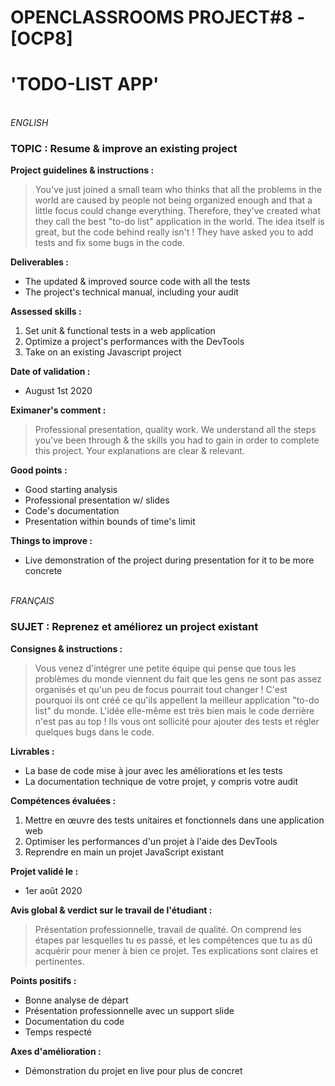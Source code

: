 # OPENCLASSROOMS PROJECT#8 - [OCP8]
# 'TODO-LIST APP'
\
*ENGLISH*
### TOPIC : Resume & improve an existing project
**Project guidelines & instructions :**
>You've just joined a small team who thinks that all the problems in the world are caused by people not being organized enough and that a little focus could change everything. Therefore, they've created what they call the best "to-do list" application in the world. The idea itself is great, but the code behind really isn't ! They have asked you to add tests and fix some bugs in the code.

**Deliverables :**
- The updated & improved source code with all the tests
- The project's technical manual, including your audit

**Assessed skills :**
1. Set unit & functional tests in a web application
2. Optimize a project's performances with the DevTools
3. Take on an existing Javascript project

**Date of validation :**
- August 1st 2020

**Eximaner's comment :**
>Professional presentation, quality work. We understand all the steps you've been through & the skills you had to gain in order to complete this project. Your explanations are clear & relevant.

**Good points :**
- Good starting analysis
- Professional presentation w/ slides
- Code's documentation
- Presentation within bounds of time's limit

**Things to improve :**
- Live demonstration of the project during presentation for it to be more concrete

\
*FRANÇAIS* 
### SUJET : Reprenez et améliorez un project existant
**Consignes & instructions :**
>Vous venez d'intégrer une petite équipe qui pense que tous les problèmes du monde viennent du fait que les gens ne sont pas assez organisés et qu'un peu de focus pourrait tout changer ! C'est pourquoi ils ont créé ce qu'ils appellent la meilleur application "to-do list" du monde. L'idée elle-même est très bien mais le code derrière n'est pas au top ! Ils vous ont sollicité pour ajouter des tests et régler quelques bugs dans le code.

**Livrables :**
- La base de code mise à jour avec les améliorations et les tests
- La documentation technique de votre projet, y compris votre audit

**Compétences évaluées :**
1. Mettre en œuvre des tests unitaires et fonctionnels dans une application web
2. Optimiser les performances d'un projet à l'aide des DevTools
3. Reprendre en main un projet JavaScript existant

**Projet validé le :**
- 1er août 2020

**Avis global & verdict sur le travail de l'étudiant :**
>Présentation professionnelle, travail de qualité. On comprend les étapes par lesquelles tu es passé, et les compétences que tu as dû acquérir pour mener à bien ce projet. Tes explications sont claires et pertinentes.

**Points positifs :**
- Bonne analyse de départ
- Présentation professionnelle avec un support slide
- Documentation du code
- Temps respecté

**Axes d'amélioration :**
- Démonstration du projet en live pour plus de concret
